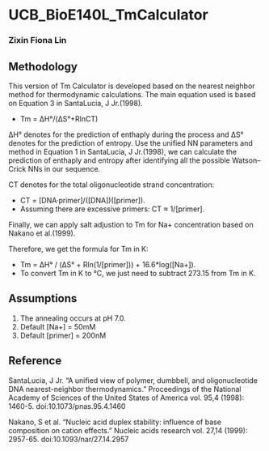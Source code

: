 # UCB_BioE140L_TmCalculator
### Zixin Fiona Lin

## Methodology

This version of Tm Calculator is developed based on the nearest neighbor method for thermodynamic calculations. The main equation used is based on Equation 3 in SantaLucia, J Jr.(1998). 

- Tm = ΔH°/(ΔS°+RlnCT)

ΔH° denotes for the prediction of enthaply during the process and ΔS° denotes for the prediction of entropy. Use the unified NN parameters and method in Equation 1 in SantaLucia, J Jr.(1998), we can calculate the prediction of enthaply and entropy after identifying all the possible Watson–Crick NNs in our sequence.

CT denotes for the total oligonucleotide strand concentration: 
- CT = [DNA·primer]/([DNA])([primer]).
- Assuming there are excessive primers: CT ≈ 1/[primer].

Finally, we can apply salt adjustion to Tm for Na+ concentration based on Nakano et al.(1999).

Therefore, we get the formula for Tm in K: 
- Tm = ΔH° / (ΔS° + Rln(1/[primer])) + 16.6*log([Na+]).
- To convert Tm in K to °C, we just need to subtract 273.15 from Tm in K.

## Assumptions

1) The annealing occurs at pH 7.0.
2) Default [Na+] = 50mM
3) Default [primer] = 200nM

## Reference

SantaLucia, J Jr. “A unified view of polymer, dumbbell, and oligonucleotide DNA nearest-neighbor thermodynamics.” Proceedings of the National Academy of Sciences of the United States of America vol. 95,4 (1998): 1460-5. doi:10.1073/pnas.95.4.1460

Nakano, S et al. “Nucleic acid duplex stability: influence of base composition on cation effects.” Nucleic acids research vol. 27,14 (1999): 2957-65. doi:10.1093/nar/27.14.2957
